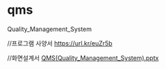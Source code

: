 # qms
Quality_Management_System 

//프로그램 사양서
https://url.kr/euZr5b

//화면설계서
[QMS(Quality_Management_System).pptx](https://github.com/user-attachments/files/15984143/QMS.Quality_Management_System.pptx)

